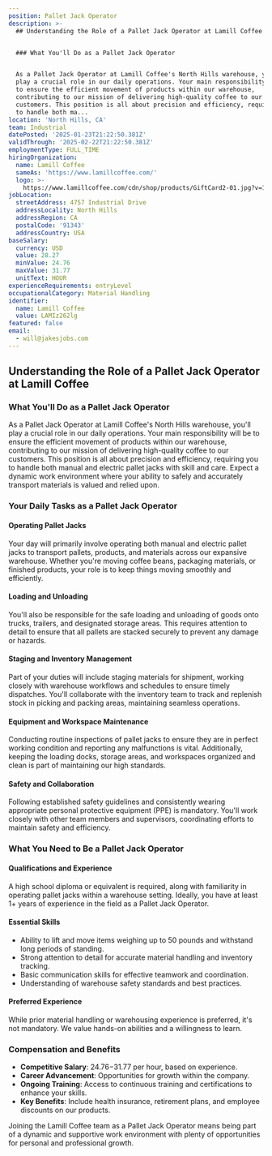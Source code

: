 ```yaml
---
position: Pallet Jack Operator
description: >-
  ## Understanding the Role of a Pallet Jack Operator at Lamill Coffee


  ### What You'll Do as a Pallet Jack Operator


  As a Pallet Jack Operator at Lamill Coffee's North Hills warehouse, you'll
  play a crucial role in our daily operations. Your main responsibility will be
  to ensure the efficient movement of products within our warehouse,
  contributing to our mission of delivering high-quality coffee to our
  customers. This position is all about precision and efficiency, requiring you
  to handle both ma...
location: 'North Hills, CA'
team: Industrial
datePosted: '2025-01-23T21:22:50.381Z'
validThrough: '2025-02-22T21:22:50.381Z'
employmentType: FULL_TIME
hiringOrganization:
  name: Lamill Coffee
  sameAs: 'https://www.lamillcoffee.com/'
  logo: >-
    https://www.lamillcoffee.com/cdn/shop/products/GiftCard2-01.jpg?v=1629826157&width=2048
jobLocation:
  streetAddress: 4757 Industrial Drive
  addressLocality: North Hills
  addressRegion: CA
  postalCode: '91343'
  addressCountry: USA
baseSalary:
  currency: USD
  value: 28.27
  minValue: 24.76
  maxValue: 31.77
  unitText: HOUR
experienceRequirements: entryLevel
occupationalCategory: Material Handling
identifier:
  name: Lamill Coffee
  value: LAMIz262lg
featured: false
email:
  - will@jakesjobs.com
---
```




## Understanding the Role of a Pallet Jack Operator at Lamill Coffee

### What You'll Do as a Pallet Jack Operator

As a Pallet Jack Operator at Lamill Coffee's North Hills warehouse, you'll play a crucial role in our daily operations. Your main responsibility will be to ensure the efficient movement of products within our warehouse, contributing to our mission of delivering high-quality coffee to our customers. This position is all about precision and efficiency, requiring you to handle both manual and electric pallet jacks with skill and care. Expect a dynamic work environment where your ability to safely and accurately transport materials is valued and relied upon.

### Your Daily Tasks as a Pallet Jack Operator

#### Operating Pallet Jacks

Your day will primarily involve operating both manual and electric pallet jacks to transport pallets, products, and materials across our expansive warehouse. Whether you're moving coffee beans, packaging materials, or finished products, your role is to keep things moving smoothly and efficiently.

#### Loading and Unloading

You'll also be responsible for the safe loading and unloading of goods onto trucks, trailers, and designated storage areas. This requires attention to detail to ensure that all pallets are stacked securely to prevent any damage or hazards.

#### Staging and Inventory Management

Part of your duties will include staging materials for shipment, working closely with warehouse workflows and schedules to ensure timely dispatches. You'll collaborate with the inventory team to track and replenish stock in picking and packing areas, maintaining seamless operations.

#### Equipment and Workspace Maintenance

Conducting routine inspections of pallet jacks to ensure they are in perfect working condition and reporting any malfunctions is vital. Additionally, keeping the loading docks, storage areas, and workspaces organized and clean is part of maintaining our high standards.

#### Safety and Collaboration

Following established safety guidelines and consistently wearing appropriate personal protective equipment (PPE) is mandatory. You'll work closely with other team members and supervisors, coordinating efforts to maintain safety and efficiency.

### What You Need to Be a Pallet Jack Operator

#### Qualifications and Experience

A high school diploma or equivalent is required, along with familiarity in operating pallet jacks within a warehouse setting. Ideally, you have at least 1+ years of experience in the field as a Pallet Jack Operator.

#### Essential Skills

- Ability to lift and move items weighing up to 50 pounds and withstand long periods of standing.
- Strong attention to detail for accurate material handling and inventory tracking.
- Basic communication skills for effective teamwork and coordination.
- Understanding of warehouse safety standards and best practices.

#### Preferred Experience

While prior material handling or warehousing experience is preferred, it's not mandatory. We value hands-on abilities and a willingness to learn.

### Compensation and Benefits

- **Competitive Salary**: $24.76-$31.77 per hour, based on experience.
- **Career Advancement**: Opportunities for growth within the company.
- **Ongoing Training**: Access to continuous training and certifications to enhance your skills.
- **Key Benefits**: Include health insurance, retirement plans, and employee discounts on our products.

Joining the Lamill Coffee team as a Pallet Jack Operator means being part of a dynamic and supportive work environment with plenty of opportunities for personal and professional growth.
